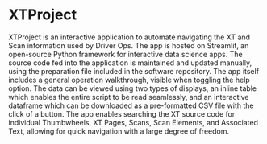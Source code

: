 # XTProject

XTProject is an interactive application to automate navigating the XT and Scan information used by Driver Ops. The app is hosted on Streamlit, an open-source Python framework for interactive data science apps. The source code fed into the application is maintained and updated manually, using the preparation file included in the software repository. The app itself includes a general operation walkthrough, visible when toggling the help option. The data can be viewed using two types of displays, an inline table which enables the entire script to be read seamlessly, and an interactive dataframe which can be downloaded as a pre-formatted CSV file with the click of a button. The app enables searching the XT source code for individual Thumbwheels, XT Pages, Scans, Scan Elements, and Associated Text, allowing for quick navigation with a large degree of freedom. 
